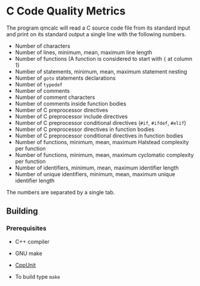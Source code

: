 # C Code Quality Metrics
The program qmcalc will read a C source code file from its standard
input and print on its standard output a single line with the following
numbers.

* Number of characters
* Number of lines, minimum, mean, maximum line length
* Number of functions (A function is considered to start with `{` at column 1)
* Number of statements, minimum, mean, maximum statement nesting
* Number of `goto` statements declarations
* Number of `typedef`
* Number of comments
* Number of comment characters
* Number of comments inside function bodies
* Number of C preprocessor directives
* Number of C preprocessor include directives
* Number of C preprocessor conditional directives (`#if`, `#ifdef`, `#elif`)
* Number of C preprocessor directives in function bodies
* Number of C preprocessor conditional directives in function bodies
* Number of functions, minimum, mean, maximum Halstead complexity per function
* Number of functions, minimum, mean, maximum cyclomatic complexity per function
* Number of identifiers, minimum, mean, maximum identifier length
* Number of unique identifiers, minimum, mean, maximum unique identifier length

The numbers are separated by a single tab.

## Building
### Prerequisites
* C++ compiler
* GNU make
* [CppUnit](http://sourceforge.net/projects/cppunit/)

* To build type `make`
